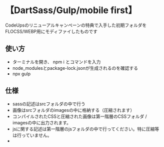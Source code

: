 # 【DartSass/Gulp/mobile first】

CodeUpsのリニューアルキャンペーンの特典で入手した初期フォルダをFLOCSS/WEBP用にモディファイしたものです

## 使い方
- ターミナルを開き、 npm i とコマンドを入力
- node_modulesとpackage-lock.jsonが生成されるのを確認する
- npx gulp

## 仕様
- sassの記述はsrcフォルダの中で行う
- 画像はsrcフォルダのimagesの中に格納する（圧縮されます）
- コンパイルされたCSSと圧縮された画像は第一階層のCSSフォルダ / imagesの中に出力されます。
- jsに関する記述は第一階層のjsフォルダの中で行ってください。特に圧縮等は行っていません。
- 
